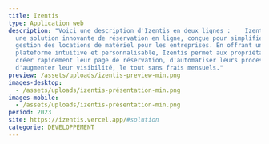 ```yaml
---
title: Izentis
type: Application web
description: "Voici une description d'Izentis en deux lignes :    Izentis est
  une solution innovante de réservation en ligne, conçue pour simplifier la
  gestion des locations de matériel pour les entreprises. En offrant une
  plateforme intuitive et personnalisable, Izentis permet aux propriétaires de
  créer rapidement leur page de réservation, d'automatiser leurs processus et
  d'augmenter leur visibilité, le tout sans frais mensuels."
preview: /assets/uploads/izentis-preview-min.png
images-desktop:
  - /assets/uploads/izentis-présentation-min.png
images-mobile:
  - /assets/uploads/izentis-présentation-min.png
period: 2023
site: https://izentis.vercel.app/#solution
categorie: DEVELOPPEMENT
---
```

